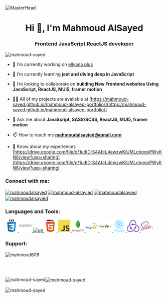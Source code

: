 ![MasterHead](https://gifyu.com/image/ShsOp.gif)
<h1 align="center">Hi 👋, I'm Mahmoud AlSayed</h1>
<h3 align="center">Frontend JavaScript ReactJS developer</h3>


<p align="left"> <img src="https://komarev.com/ghpvc/?username=mahmoud-sayed&label=Profile%20views&color=0e75b6&style=flat" alt="mahmoud-sayed" /> </p>

- 🔭 I’m currently working on [ellyana plus](https://mahmoud-sayed.github.io/ellyana-plus/)

- 🌱 I’m currently learning **jest and diving deep in JavaScript**

- 👯 I’m looking to collaborate on **building New Frontend websites Using JavaScript, ReactJS, MUI5, framer motion**

- 👨‍💻 All of my projects are available at [https://mahmoud-sayed.github.io/mahmoud-alsayed-portfolio/](https://mahmoud-sayed.github.io/mahmoud-alsayed-portfolio/)

- 💬 Ask me about **JavaScript, SASS/SCSS, ReactJS, MUI5, framer motion**

- 📫 How to reach me **mahmoudalsayied@gmail.com**

- 📄 Know about my experiences [https://drive.google.com/file/d/1udIDrS4AfcL4ewzwKiUMLcbggoPWyKN6/view?usp=sharing](https://drive.google.com/file/d/1udIDrS4AfcL4ewzwKiUMLcbggoPWyKN6/view?usp=sharing)

<h3 align="left">Connect with me:</h3>
<p align="left">
<a href="https://codepen.io/mahmoudalsayed" target="blank"><img align="center" src="https://raw.githubusercontent.com/rahuldkjain/github-profile-readme-generator/master/src/images/icons/Social/codepen.svg" alt="mahmoudalsayed" height="30" width="40" /></a>
<a href="https://linkedin.com/in/mahmoud-alsayied" target="blank"><img align="center" src="https://raw.githubusercontent.com/rahuldkjain/github-profile-readme-generator/master/src/images/icons/Social/linked-in-alt.svg" alt="mahmoud-alsayied" height="30" width="40" /></a>
<a href="https://www.hackerrank.com/mahmoudalsayied" target="blank"><img align="center" src="https://raw.githubusercontent.com/rahuldkjain/github-profile-readme-generator/master/src/images/icons/Social/hackerrank.svg" alt="mahmoudalsayied" height="30" width="40" /></a>
<a href="https://www.leetcode.com/mahmoudalsayied" target="blank"><img align="center" src="https://raw.githubusercontent.com/rahuldkjain/github-profile-readme-generator/master/src/images/icons/Social/leet-code.svg" alt="mahmoudalsayied" height="30" width="40" /></a>
</p>

<h3 align="left">Languages and Tools:</h3>
<p align="left"> <a href="https://www.w3schools.com/css/" target="_blank" rel="noreferrer"> <img src="https://raw.githubusercontent.com/devicons/devicon/master/icons/css3/css3-original-wordmark.svg" alt="css3" width="40" height="40"/> </a> <a href="https://expressjs.com" target="_blank" rel="noreferrer"> <img src="https://raw.githubusercontent.com/devicons/devicon/master/icons/express/express-original-wordmark.svg" alt="express" width="40" height="40"/> </a> <a href="https://git-scm.com/" target="_blank" rel="noreferrer"> <img src="https://www.vectorlogo.zone/logos/git-scm/git-scm-icon.svg" alt="git" width="40" height="40"/> </a> <a href="https://www.w3.org/html/" target="_blank" rel="noreferrer"> <img src="https://raw.githubusercontent.com/devicons/devicon/master/icons/html5/html5-original-wordmark.svg" alt="html5" width="40" height="40"/> </a> <a href="https://developer.mozilla.org/en-US/docs/Web/JavaScript" target="_blank" rel="noreferrer"> <img src="https://raw.githubusercontent.com/devicons/devicon/master/icons/javascript/javascript-original.svg" alt="javascript" width="40" height="40"/> </a> <a href="https://www.mongodb.com/" target="_blank" rel="noreferrer"> <img src="https://raw.githubusercontent.com/devicons/devicon/master/icons/mongodb/mongodb-original-wordmark.svg" alt="mongodb" width="40" height="40"/> </a> <a href="https://www.mysql.com/" target="_blank" rel="noreferrer"> <img src="https://raw.githubusercontent.com/devicons/devicon/master/icons/mysql/mysql-original-wordmark.svg" alt="mysql" width="40" height="40"/> </a> <a href="https://nodejs.org" target="_blank" rel="noreferrer"> <img src="https://raw.githubusercontent.com/devicons/devicon/master/icons/nodejs/nodejs-original-wordmark.svg" alt="nodejs" width="40" height="40"/> </a> <a href="https://reactjs.org/" target="_blank" rel="noreferrer"> <img src="https://raw.githubusercontent.com/devicons/devicon/master/icons/react/react-original-wordmark.svg" alt="react" width="40" height="40"/> </a> <a href="https://redux.js.org" target="_blank" rel="noreferrer"> <img src="https://raw.githubusercontent.com/devicons/devicon/master/icons/redux/redux-original.svg" alt="redux" width="40" height="40"/> </a> <a href="https://sass-lang.com" target="_blank" rel="noreferrer"> <img src="https://raw.githubusercontent.com/devicons/devicon/master/icons/sass/sass-original.svg" alt="sass" width="40" height="40"/> </a> </p>

<h3 align="left">Support:</h3>
<p><a href="https://www.buymeacoffee.com/mahmoud808"> <img align="left" src="https://cdn.buymeacoffee.com/buttons/v2/default-yellow.png" height="50" width="210" alt="mahmoud808" /></a><br><br></p><br>

<p><img align="left" src="https://github-readme-stats.vercel.app/api/top-langs?username=mahmoud-sayed&show_icons=true&locale=en&show_icons=true" alt="mahmoud-sayed" /></p>
<p><img align="center" src="https://github-readme-stats.vercel.app/api?username=mahmoud-sayed&show_icons=true&locale=en" alt="mahmoud-sayed" /></p>

<p><img align="center" src="https://github-readme-streak-stats.herokuapp.com/?user=mahmoud-sayed&" alt="mahmoud-sayed" /></p>
